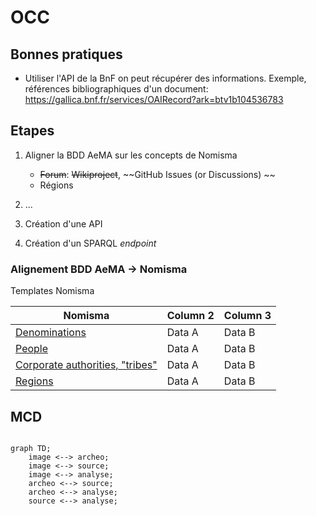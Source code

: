 # OCC

## Bonnes pratiques

* Utiliser l'API de la BnF on peut récupérer des informations. Exemple, références bibliographiques d'un document: https://gallica.bnf.fr/services/OAIRecord?ark=btv1b104536783

## Etapes

1. Aligner la BDD AeMA sur les concepts de Nomisma
    - ~~Forum~~: ~~Wikiproject~~, ~~GitHub Issues (or Discussions) ~~
    - Régions

2. ...
3. Création d'une API
4. Création d'un SPARQL *endpoint*

### Alignement BDD AeMA -> Nomisma

Templates Nomisma



| Nomisma | Column 2 | Column 3 |
|----------|----------|----------|
| [Denominations](https://docs.google.com/spreadsheets/d/1RrQ9XRR4MQRVtzL3tay4ronK6vzAuI8yHBcyD-FRrYo/edit?usp=sharing)    | Data A   | Data B   |
| [People](https://docs.google.com/spreadsheets/d/1mPiUIdUCkRdx8fhdSuslyIxyz1dYiLsS1CetyOEkxn0/edit?usp=sharing)    | Data A   | Data B   |
| [Corporate authorities, "tribes"](https://docs.google.com/spreadsheets/d/1ntf1lLsxLwkNR0rKxPGzG0tvc73Z4Z9-ft21UdRKRmo/edit?usp=sharing)    | Data A   | Data B   |
| [Regions](https://docs.google.com/spreadsheets/d/1j0wgE1GSPHLlzsQDOJUtmrE62CP_3Dio-aHRsfHAOdY/edit?gid=0#gid=0)    | Data A   | Data B   |



## MCD

```mermaid

graph TD;
    image <--> archeo;
    image <--> source;
    image <--> analyse;
    archeo <--> source;
    archeo <--> analyse;
    source <--> analyse;

```